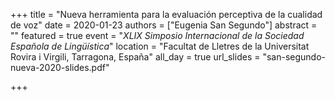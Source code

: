 +++
title = "Nueva herramienta para la evaluación perceptiva de la cualidad de voz"
date = 2020-01-23
authors = ["Eugenia San Segundo"]
abstract = ""
featured = true
event = "*XLIX Simposio Internacional de la Sociedad Espa&#241;ola de Ling&#252;&#237;stica*"
location = "Facultat de Lletres de la Universitat Rovira i Virgili, Tarragona, Espa&#241;a"
all_day = true
url_slides = "san-segundo-nueva-2020-slides.pdf"

+++


